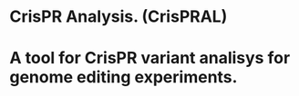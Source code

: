 # CrisPR Analysis. (CrisPRAL)
# 
# A tool for CrisPR variant analisys for genome editing experiments.
